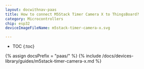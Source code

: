 ```yaml
---
layout: docwithnav-paas
title: How to connect M5Stack Timer Camera X to ThingsBoard?
category: Microcontrollers
chip: esp32
deviceImageFileName: m5stack-timer-camera-x.svg

---
```


* TOC
{:toc}

{% assign docsPrefix = "paas/" %}
{% include /docs/devices-library/guides/m5stack-timer-camera-x.md %}
